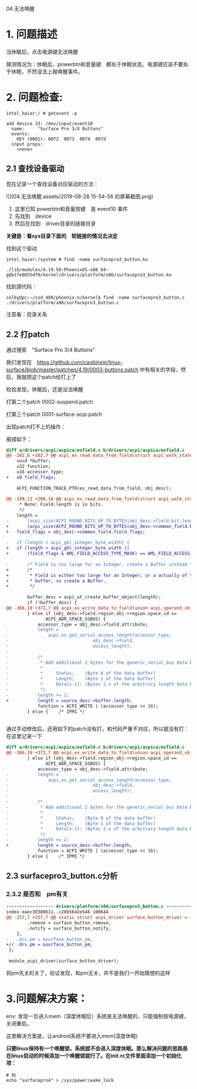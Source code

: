 04.无法唤醒

# 1. 问题描述

当休眠后，点击电源键无法唤醒

猜测情况为：休眠后，powerbtn和音量键　都处于休眠状态，电源键应该不要处于休眠，不然没法上报唤醒事件。

# 2. 问题检查:



```shell
intel_haier:/ # getevent -p 

add device 33: /dev/input/event10
  name:     "Surface Pro 3/4 Buttons"
  events:
    KEY (0001): 0072  0073  0074  007d 
  input props:
    <none>

```

## 2.1 查找设备驱动

现在记录一个查找设备对应驱动的方法：

![](04.无法唤醒.assets/2019-08-28 15-54-56 的屏幕截图.png)

1. 这里已知 powerbtn和音量按键　是 event10 事件
2. 先找到　device
3. 然后在找到　driver目录的链接目录

**关键是：看sys目录下面的　软链接的情况去决定**

找到这个驱动　

```shell
intel_haier:/system # find -name surfacepro3_button.ko

./lib/modules/4.19.50-PhoenixOS-x86_64-g8b1fe08554f0/kernel/drivers/platform/x86/surfacepro3_button.ko
```



找到源代码：

```shell
colby@pc:~/ssd_480/phoenix-n/kernel$ find -name surfacepro3_button.c
./drivers/platform/x86/surfacepro3_button.c
```

注意看：目录关系

## 2.2 打patch

通过搜索　"Surface Pro 3/4 Buttons"　

我们发现在　https://github.com/caobinxin/linux-surface/blob/master/patches/4.19/0003-buttons.patch 中有相关的字段，然后，我就把这个patch给打上了

检验发现，休眠后，还是没法唤醒



打第二个patch 0002-suspend.patch



打第三个patch  0001-surface-acpi.patch

出现patch打不上的操作：

报错如下：

```diff
diff a/drivers/acpi/acpica/exfield.c b/drivers/acpi/acpica/exfield.c	(rejected hunks)
@@ -102,6 +102,7 @@ acpi_ex_read_data_from_field(struct acpi_walk_state *walk_state,
 	void *buffer;
 	u32 function;
 	u16 accessor_type;
+	u8 field_flags;
 
 	ACPI_FUNCTION_TRACE_PTR(ex_read_data_from_field, obj_desc);
 
@@ -199,11 +200,16 @@ acpi_ex_read_data_from_field(struct acpi_walk_state *walk_state,
 	 * Note: Field.length is in bits.
 	 */
 	length =
-	    (acpi_size)ACPI_ROUND_BITS_UP_TO_BYTES(obj_desc->field.bit_length);
+	    (acpi_size)ACPI_ROUND_BITS_UP_TO_BYTES(obj_desc->common_field.bit_length);
+	field_flags = obj_desc->common_field.field_flags;
 
-	if (length > acpi_gbl_integer_byte_width) {
+	if (length > acpi_gbl_integer_byte_width ||
+	    (field_flags & AML_FIELD_ACCESS_TYPE_MASK) == AML_FIELD_ACCESS_BUFFER) {
 
-		/* Field is too large for an Integer, create a Buffer instead */
+		/*
+		 * Field is either too large for an Integer, or a actually of type
+		 * buffer, so create a Buffer.
+		 */
 
 		buffer_desc = acpi_ut_create_buffer_object(length);
 		if (!buffer_desc) {
@@ -366,19 +372,7 @@ acpi_ex_write_data_to_field(union acpi_operand_object *source_desc,
 		} else if (obj_desc->field.region_obj->region.space_id ==
 			   ACPI_ADR_SPACE_GSBUS) {
 			accessor_type = obj_desc->field.attribute;
-			length =
-			    acpi_ex_get_serial_access_length(accessor_type,
-							     obj_desc->field.
-							     access_length);
-
-			/*
-			 * Add additional 2 bytes for the generic_serial_bus data buffer:
-			 *
-			 *     Status;    (Byte 0 of the data buffer)
-			 *     Length;    (Byte 1 of the data buffer)
-			 *     Data[x-1]: (Bytes 2-x of the arbitrary length data buffer)
-			 */
-			length += 2;
+			length = source_desc->buffer.length;
 			function = ACPI_WRITE | (accessor_type << 16);
 		} else {	/* IPMI */
 
```

通过手动修改后，还用如下的patch没有打，和代码严重不对应，所以就没有打：在这里记录一下

```diff
diff a/drivers/acpi/acpica/exfield.c b/drivers/acpi/acpica/exfield.c	(rejected hunks)
@@ -366,19 +372,7 @@ acpi_ex_write_data_to_field(union acpi_operand_object *source_desc,
 		} else if (obj_desc->field.region_obj->region.space_id ==
 			   ACPI_ADR_SPACE_GSBUS) {
 			accessor_type = obj_desc->field.attribute;
-			length =
-			    acpi_ex_get_serial_access_length(accessor_type,
-							     obj_desc->field.
-							     access_length);
-
-			/*
-			 * Add additional 2 bytes for the generic_serial_bus data buffer:
-			 *
-			 *     Status;    (Byte 0 of the data buffer)
-			 *     Length;    (Byte 1 of the data buffer)
-			 *     Data[x-1]: (Bytes 2-x of the arbitrary length data buffer)
-			 */
-			length += 2;
+			length = source_desc->buffer.length;
 			function = ACPI_WRITE | (accessor_type << 16);
 		} else {	/* IPMI */
```





## 2.3 surfacepro3_button.c分析

### 2.3.2 是否和　pm有关

```diff
------------------ drivers/platform/x86/surfacepro3_button.c ------------------
index eaec30380b11..c20b5642e546 100644
@@ -257,7 +257,7 @@ static struct acpi_driver surface_button_driver = {
 		.remove = surface_button_remove,
 		.notify = surface_button_notify,
 	},
-	.drv.pm = &surface_button_pm,
+//	.drv.pm = &surface_button_pm,
 };
 
 module_acpi_driver(surface_button_driver);

```

将pm先关的关了，验证发现，和pm无关，并不是我们一开始猜想的这样

# 3.问题解决方案：

env: 发现一旦进入mem（深度休眠后）系统是无法唤醒的，只能强制按电源键，关闭重启。

这里解决方案是，让android系统不要进入mem(深度休眠)

 **只要linux保持有一个唤醒锁，系统就不会进入深度休眠。那么解决问题的思路是在linux启动的时候添加一个唤醒锁就行了。在init.rc文件里面添加一个初始化项：**

```shell
# 向　
echo "surfacepro4" > /sys/power/wake_lock
```



